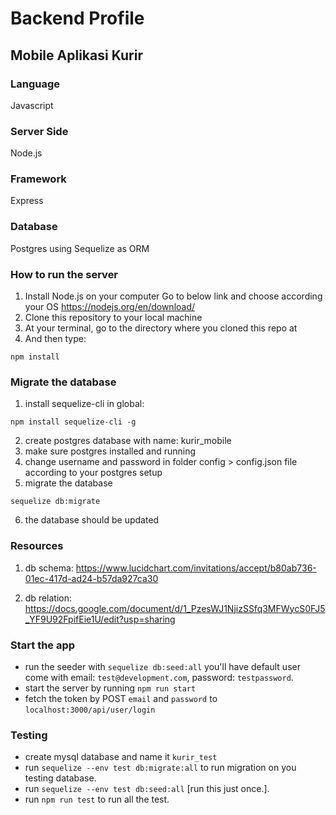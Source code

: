 # Backend Profile

## Mobile Aplikasi Kurir

### Language

Javascript

### Server Side

Node.js

### Framework

Express

### Database

Postgres using Sequelize as ORM

### How to run the server

1.  Install Node.js on your computer
    Go to below link and choose according your OS
    https://nodejs.org/en/download/
2.  Clone this repository to your local machine
3.  At your terminal, go to the directory where you cloned this repo at
4.  And then type:

```
npm install
```

### Migrate the database

1.  install sequelize-cli in global:

```
npm install sequelize-cli -g
```

2.  create postgres database with name: kurir_mobile
3.  make sure postgres installed and running
4.  change username and password in folder config > config.json file according to your postgres setup
5.  migrate the database

```
sequelize db:migrate
```

6.  the database should be updated

### Resources

1.  db schema: https://www.lucidchart.com/invitations/accept/b80ab736-01ec-417d-ad24-b57da927ca30

2.  db relation:
    https://docs.google.com/document/d/1_PzesWJ1NjizSSfq3MFWycS0FJ5_YF9U92FpifEie1U/edit?usp=sharing

### Start the app

* run the seeder with `sequelize db:seed:all` you'll have default user come with email: `test@development.com`, password: `testpassword`.
* start the server by running `npm run start`
* fetch the token by POST `email` and `password` to `localhost:3000/api/user/login`

### Testing

* create mysql database and name it `kurir_test`
* run `sequelize --env test db:migrate:all` to run migration on you testing database.
* run `sequelize --env test db:seed:all` [run this just once.].
* run `npm run test` to run all the test.
